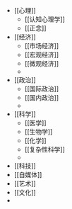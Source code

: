 - [[心理]]
	- [[认知心理学]]
	- [[正念]]
- [[经济]]
	- [[市场经济]]
	- [[宏观经济]]
	- [[微观经济]]
	-
- [[政治]]
	- [[国际政治]]
	- [[国内政治]]
	-
- [[科学]]
	- [[医学]]
	- [[生物学]]
	- [[化学]]
	- [[复杂性科学]]
	-
- [[科技]]
- [[自媒体]]
- [[艺术]]
- [[文化]]
-